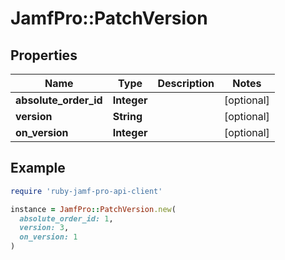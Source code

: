 # JamfPro::PatchVersion

## Properties

| Name | Type | Description | Notes |
| ---- | ---- | ----------- | ----- |
| **absolute_order_id** | **Integer** |  | [optional] |
| **version** | **String** |  | [optional] |
| **on_version** | **Integer** |  | [optional] |

## Example

```ruby
require 'ruby-jamf-pro-api-client'

instance = JamfPro::PatchVersion.new(
  absolute_order_id: 1,
  version: 3,
  on_version: 1
)
```

